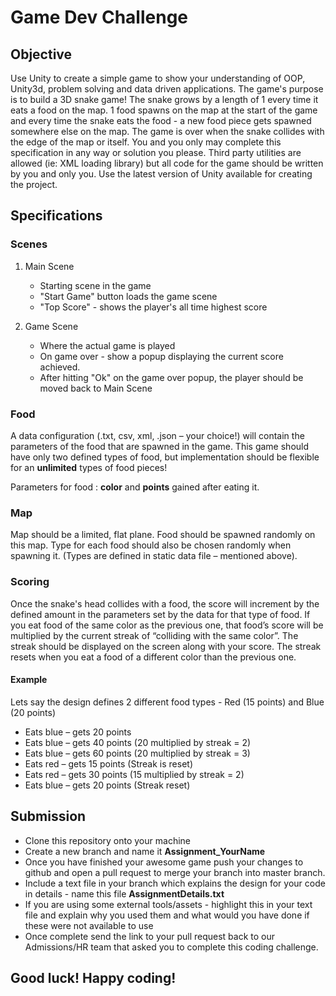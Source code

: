 # Game Dev Challenge 

## Objective
						
Use Unity to create a simple game to show your understanding of OOP, Unity3d, problem solving and data driven applications. The game's purpose is to build a 3D snake game! The snake grows by a length of 1 every time it eats a food on the map. 1 food spawns on the map at the start of the game and every time the snake eats the food - a new food piece gets spawned somewhere else on the map. The game is over when the snake collides with the edge of the map or itself. You and you only may complete this specification in any way or solution you please. Third party utilities are allowed (ie: XML loading library) but all code for the game should be written by you and only you.  Use the latest version of Unity available for creating the project. 


## Specifications

### Scenes 

1. Main Scene
   - Starting scene in the game 
   - "Start Game" button loads the game scene 
   - "Top Score" - shows the player's all time highest score 

2. Game Scene
   - Where the actual game is played
   - On game over - show a popup displaying the current score achieved. 
   - After hitting "Ok" on the game over popup, the player should be moved back to Main Scene
   
### Food 

A data configuration (.txt, csv, xml, .json – your choice!) will contain the parameters of the food that are spawned in the game. This game should have only two defined types of food, but implementation should be flexible for an __unlimited__ types of food pieces!

Parameters for food : __color__ and __points__ gained after eating it.

### Map
Map should be a limited, flat plane. Food should be spawned randomly on this map. Type for each food should also be chosen randomly when spawning it. (Types are defined in static data file – mentioned above).

### Scoring

Once the snake's head collides with a food, the score will increment by the defined amount in the parameters set by the data for that type of food. If you eat food of the same color as the previous one, that food’s score will be multiplied by the current streak of “colliding with the same color”. The streak should be displayed on the screen along with your score. The streak resets when you eat a food of a different color than the previous one. 

#### Example 
Lets say the design defines 2 different food types - Red (15 points) and Blue (20 points)
- Eats blue – gets 20 points
- Eats blue – gets 40 points (20 multiplied by streak = 2)			
- Eats blue – gets 60 points (20 multiplied by streak = 3)	
- Eats red – gets 15 points (Streak is reset)
- Eats red – gets 30 points (15 multiplied by streak = 2)		
- Eats blue – gets 20 points (Streak reset)

## Submission 

- Clone this repository onto your machine 
- Create a new branch and name it __Assignment_YourName__
- Once you have finished your awesome game push your changes to github and open a pull request to merge your branch into master branch. 
- Include a text file in your branch which explains the design for your code in details - name this file __AssignmentDetails.txt__
- If you are using some external tools/assets - highlight this in your text file and explain why you used them and what would you have done if these were not available to use
- Once complete send the link to your pull request back to our Admissions/HR team that asked you to complete this coding challenge. 

## Good luck! Happy coding! 


